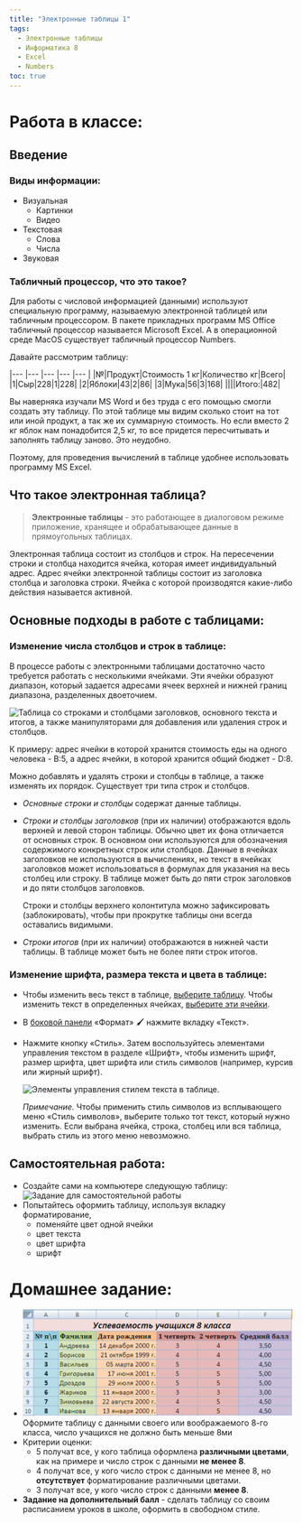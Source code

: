 ```yaml
---
title: "Электронные таблицы 1"
tags:
  - Электронные таблицы
  - Информатика 8
  - Excel
  - Numbers
toc: true
---
```

# Работа в классе:
## Введение
### Виды информации:
- Визуальная
	- Картинки
	- Видео
- Текстовая
	- Слова
	- Числа
- Звуковая
### Табличный процессор, что это такое?
Для работы с числовой информацией (данными) используют специальную программу, называемую электронной таблицей или табличным процессором. В пакете прикладных программ MS Office табличный процессор называется Microsoft Excel. А в операционной среде MacOS существует табличный процессор Numbers. 

Давайте рассмотрим таблицу:

|--- |--- |--- |--- |--- |
|№|Продукт|Стоимость 1 кг|Количество кг|Всего|
|1|Сыр|228|1|228|
|2|Яблоки|43|2|86|
|3|Мука|56|3|168|
||||Итого:|482|

Вы наверняка изучали MS Word и без труда с его помощью смогли создать эту таблицу. По этой таблице мы видим сколько стоит на тот или иной продукт, а так же их суммарную стоимость. Но если вместо 2 кг яблок нам понадобится 2,5 кг, то все придется пересчитывать и заполнять таблицу заново. Это неудобно.

Поэтому, для проведения вычислений в таблице удобнее использовать программу MS Excel.
## Что такое электронная таблица?
>**Электронные таблицы** - это работающее в диалоговом режиме приложение, хранящее и обрабатывающее данные в прямоугольных таблицах.

Электронная таблица состоит из столбцов и строк. На пересечении строки и столбца находится ячейка, которая имеет индивидуальный адрес. Адрес ячейки электронной таблицы состоит из заголовка столбца и заголовка строки. Ячейка с которой производятся какие-либо действия называется активной.

## Основные подходы в работе с таблицами:
### Изменение числа столбцов и строк в таблице:
В процессе работы с электронными таблицами достаточно часто требуется работать с несколькими ячейками. Эти ячейки образуют диапазон, который задается адресами ячеек верхней и нижней границ диапазона, разделенных двоеточием.

![Таблица со строками и столбцами заголовков, основного текста и итогов, а также манипуляторами для добавления или удаления строк и столбцов.](https://help.apple.com/assets/603D75BE8B0ED339792798A4/603D75BE8B0ED339792798AB/ru_RU/7922fb6978026486e21d648540984c29.png)

К примеру: адрес ячейки в которой хранится стоимость еды на одного человека - B:5, а адрес ячейки, в которой хранится общий бюджет - D:8.

Можно добавлять и удалять строки и столбцы в таблице, а также изменять их порядок. Существует три типа строк и столбцов.

-   _Основные строки и столбцы_ содержат данные таблицы.
    
-   _Строки и столбцы заголовков_ (при их наличии) отображаются вдоль верхней и левой сторон таблицы. Обычно цвет их фона отличается от основных строк. В основном они используются для обозначения содержимого конкретных строк или столбцов. Данные в ячейках заголовков не используются в вычислениях, но текст в ячейках заголовков может использоваться в формулах для указания на весь столбец или строку. В таблице может быть до пяти строк заголовков и до пяти столбцов заголовков.
    
    Строки и столбцы верхнего колонтитула можно зафиксировать (заблокировать), чтобы при прокрутке таблицы они всегда оставались видимыми.
    
-   _Строки итогов_ (при их наличии) отображаются в нижней части таблицы. В таблице может быть не более пяти строк итогов.

### Изменение шрифта, размера текста и цвета в таблице:
-   Чтобы изменить весь текст в таблице, [выберите таблицу](https://support.apple.com/ru-ru/guide/numbers/aside/tan49288d173/11.1/mac/1.0). Чтобы изменить текст в определенных ячейках, [выберите эти ячейки](https://support.apple.com/ru-ru/guide/numbers/aside/tanc6165967c/11.1/mac/1.0).
    
-   В [боковой панели](https://support.apple.com/ru-ru/guide/numbers/aside/tan99bfdf6ea/11.1/mac/1.0) «Формат» 🖌 нажмите вкладку «Текст».
    
-   Нажмите кнопку «Стиль». Затем воспользуйтесь элементами управления текстом в разделе «Шрифт», чтобы изменить шрифт, размер шрифта, цвет шрифта или стиль символов (например, курсив или жирный шрифт).
    
    ![Элементы управления стилем текста в таблице.](https://help.apple.com/assets/603D75BE8B0ED339792798A4/603D75BE8B0ED339792798AB/ru_RU/742d80413a29363a9cbd8bec2554b374.png)
    
    _Примечание._ Чтобы применить стиль символов из всплывающего меню «Стиль символов», выберите только тот текст, который нужно изменить. Если выбрана ячейка, строка, столбец или вся таблица, выбрать стиль из этого меню невозможно.



## Самостоятельная работа:
- Создайте сами на компьютере следующую таблицу: ![Задание для самостоятельной работы](https://media.idownloadblog.com/wp-content/uploads/2019/03/Add-Columns-or-Rows-in-Numbers-on-Mac2.jpg)
- Попытайтесь оформить таблицу, используя вкладку форматирование, 
	- поменяйте цвет одной ячейки
	- цвет текста
	- цвет шрифта
	- шрифт


# Домашнее задание:
- ![](/assets/images/task-excel1.png) Оформите таблицу с данными своего или воображаемого 8-го класса, число учащихся не должно быть меньше 8ми
- Критерии оценки:
	- 5 получат все, у кого таблица оформлена **различными цветами**, как на примере и число строк с данными **не менее 8**. 
	- 4 получат все, у кого число строк с данными не менее 8, но **отсутствует** форматирование различными цветами. 
	- 3 получат все, у кого число строк с данными **менее 8**.
- **Задание на дополнительный балл** - сделать таблицу со своим расписанием уроков в школе, оформить в свободном стиле. 